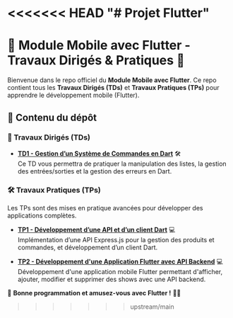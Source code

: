 <<<<<<< HEAD
"# Projet Flutter" 
=======
# 📱 Module Mobile avec Flutter - Travaux Dirigés & Pratiques 🚀  

Bienvenue dans le repo officiel du **Module Mobile avec Flutter**. Ce repo contient tous les **Travaux Dirigés (TDs)** et **Travaux Pratiques (TPs)** pour apprendre le développement mobile (Flutter).  

## 📂 Contenu du dépôt  

### 📌 Travaux Dirigés (TDs)  

- **[TD1 - Gestion d’un Système de Commandes en Dart](TD1/TD1.md)** 🛠  
  Ce TD vous permettra de pratiquer la manipulation des listes, la gestion des entrées/sorties et la gestion des erreurs en Dart.   

### 🛠 Travaux Pratiques (TPs)  
Les TPs sont des mises en pratique avancées pour développer des applications complètes.  

- **[TP1 - Développement d’une API et d’un client Dart](TP1/TP1.md)** 💻  
  Implémentation d’une API Express.js pour la gestion des produits et commandes, et développement d’un client Dart.  



- **[TP2 - Développement d'une Application Flutter avec API Backend](TP2/TP2.md)** 💻  
  Développement d'une application mobile Flutter permettant d'afficher, ajouter, modifier et supprimer des shows avec une API backend. 




🎯 **Bonne programmation et amusez-vous avec Flutter !** 🚀🔥  
>>>>>>> upstream/main
